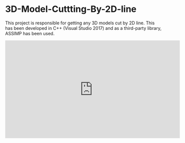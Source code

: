# 3D-Model-Cuttting-By-2D-line
This project is responsible for getting any 3D models cut by 2D line.
This has been developed in C++ (Visual Studio 2017) and as a third-party library, ASSIMP has been used.

<iframe width="560" height="315" src="https://www.youtube.com/embed/oU6EO3HiLcg" title="YouTube video player" frameborder="0" allow="accelerometer; autoplay; clipboard-write; encrypted-media; gyroscope; picture-in-picture" allowfullscreen></iframe>
